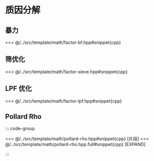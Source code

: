 # 质因分解

## 暴力

<<< @/../src/template/math/factor-bf.hpp#snippet{cpp}

## 筛优化

<<< @/../src/template/math/factor-sieve.hpp#snippet{cpp}

## LPF 优化

<<< @/../src/template/math/factor-lpf.hpp#snippet{cpp}

## Pollard Rho

::: code-group

<<< @/../src/template/math/pollard-rho.hpp#snippet{cpp} [片段]
<<< @/../src/template/math/pollard-rho.hpp.full#snippet{cpp} [EXPAND]

:::
